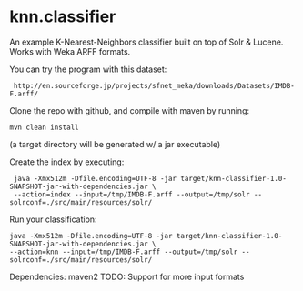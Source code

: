 knn.classifier
===================

An example K-Nearest-Neighbors classifier built on top of Solr &amp; Lucene. Works with Weka ARFF formats.

You can try the program with this dataset:

     http://en.sourceforge.jp/projects/sfnet_meka/downloads/Datasets/IMDB-F.arff/


Clone the repo with github, and compile with maven by running:
 
    mvn clean install

(a target directory will be generated w/ a jar executable)

Create the index by executing:

     java -Xmx512m -Dfile.encoding=UTF-8 -jar target/knn-classifier-1.0-SNAPSHOT-jar-with-dependencies.jar \
     --action=index --input=/tmp/IMDB-F.arff --output=/tmp/solr --solrconf=./src/main/resources/solr/

Run your classification:

    java -Xmx512m -Dfile.encoding=UTF-8 -jar target/knn-classifier-1.0-SNAPSHOT-jar-with-dependencies.jar \
    --action=knn --input=/tmp/IMDB-F.arff --output=/tmp/solr --solrconf=./src/main/resources/solr/



Dependencies: maven2
TODO: Support for more input formats

